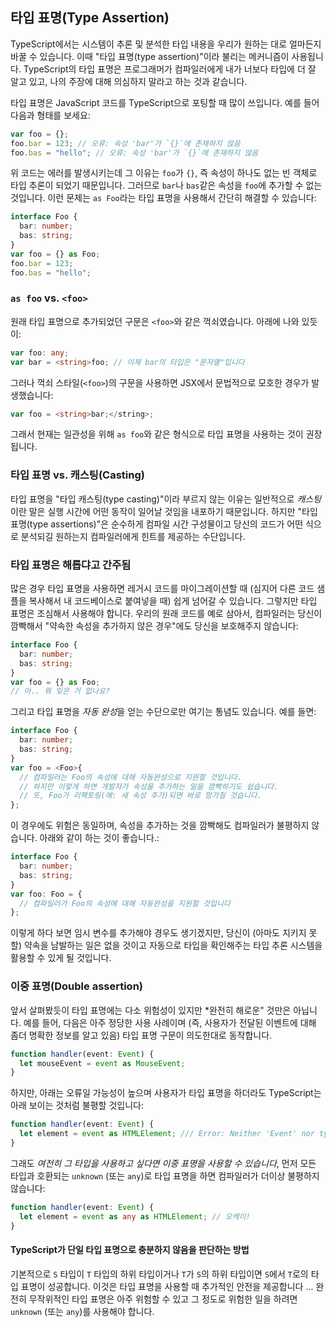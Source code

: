 ## 타입 표명(Type Assertion)

TypeScript에서는 시스템이 추론 및 분석한 타입 내용을 우리가 원하는 대로 얼마든지 바꿀 수 있습니다. 이때 "타입 표명(type assertion)"이라 불리는 메커니즘이 사용됩니다. TypeScript의 타입 표명은 프로그래머가 컴파일러에게 내가 너보다 타입에 더 잘 알고 있고, 나의 주장에 대해 의심하지 말라고 하는 것과 같습니다.

타입 표명은 JavaScript 코드를 TypeScript으로 포팅할 때 많이 쓰입니다. 예를 들어 다음과 형태를 보세요:

```ts
var foo = {};
foo.bar = 123; // 오류: 속성 'bar'가 `{}`에 존재하지 않음
foo.bas = "hello"; // 오류: 속성 'bar'가 `{}`에 존재하지 않음
```

위 코드는 에러를 발생시키는데 그 이유는 `foo`가 `{}`, 즉 속성이 하나도 없는 빈 객체로 타입 추론이 되었기 때문입니다. 그러므로 `bar`나 `bas`같은 속성을 `foo`에 추가할 수 없는 것입니다. 이런 문제는 `as Foo`라는 타입 표명을 사용해서 간단히 해결할 수 있습니다:

```ts
interface Foo {
  bar: number;
  bas: string;
}
var foo = {} as Foo;
foo.bar = 123;
foo.bas = "hello";
```

### `as foo` vs. `<foo>`

원래 타입 표명으로 추가되었던 구문은 `<foo>`와 같은 꺽쇠였습니다. 아래에 나와 있듯이:

```ts
var foo: any;
var bar = <string>foo; // 이제 bar의 타입은 "문자열"입니다
```

그러나 꺽쇠 스타일(`<foo>`)의 구문을 사용하면 JSX에서 문법적으로 모호한 경우가 발생했습니다:

```ts
var foo = <string>bar;</string>;
```

그래서 현재는 일관성을 위해 `as foo`와 같은 형식으로 타입 표명을 사용하는 것이 권장됩니다.

### 타입 표명 vs. 캐스팅(Casting)

타입 표명을 "타입 캐스팅(type casting)"이라 부르지 않는 이유는 일반적으로 *캐스팅*이란 말은 실행 시간에 어떤 동작이 일어날 것임을 내포하기 때문입니다. 하지만 "타입 표명(type assertions)"은 순수하게 컴파일 시간 구성물이고 당신의 코드가 어떤 식으로 분석되길 원하는지 컴파일러에게 힌트를 제공하는 수단입니다.

### 타입 표명은 해롭댜고 간주됨

많은 경우 타입 표명을 사용하면 레거시 코드를 마이그레이션할 때 (심지어 다른 코드 샘플을 복사해서 내 코드베이스로 붙여넣을 때) 쉽게 넘어갈 수 있습니다. 그렇지만 타입 표명은 조심해서 사용해야 합니다. 우리의 원래 코드를 예로 삼아서, 컴파일러는 당신이 깜빡해서 "약속한 속성을 추가하지 않은 경우"에도 당신을 보호해주지 않습니다:

```ts
interface Foo {
  bar: number;
  bas: string;
}
var foo = {} as Foo;
// 아.. 뭐 잊은 거 없나요?
```

그리고 타입 표명을 *자동 완성*을 얻는 수단으로만 여기는 통념도 있습니다. 예를 들면:

```ts
interface Foo {
  bar: number;
  bas: string;
}
var foo = <Foo>{
  // 컴파일러는 Foo의 속성에 대해 자동완성으로 지원할 것입니다.
  // 하지만 이렇게 하면 개발자가 속성을 추가하는 일을 깜빡하기도 쉽습니다.
  // 또, Foo가 리팩토링(예: 새 속성 추가)되면 바로 망가질 것습니다.
};
```

이 경우에도 위험은 동일하며, 속성을 추가하는 것을 깜빡해도 컴파일러가 불평하지 않습니다. 아래와 같이 하는 것이 좋습니다.:

```ts
interface Foo {
  bar: number;
  bas: string;
}
var foo: Foo = {
  // 컴파일러가 Foo의 속성에 대해 자동완성을 지원할 것입니다
};
```

이렇게 하다 보면 임시 변수를 추가해야 경우도 생기겠지만, 당신이 (아마도 지키지 못할) 약속을 남발하는 일은 없을 것이고 자동으로 타입을 확인해주는 타입 추론 시스템을 활용할 수 있게 될 것입니다.

### 이중 표명(Double assertion)

앞서 살펴봤듯이 타입 표명에는 다소 위험성이 있지만 \*완전히 해로운" 것만은 아닙니다. 예를 들어, 다음은 아주 정당한 사용 사례이며 (즉, 사용자가 전달된 이벤트에 대해 좀더 명확한 정보를 알고 있음) 타입 표명 구문이 의도한대로 동작합니다.

```ts
function handler(event: Event) {
  let mouseEvent = event as MouseEvent;
}
```

하지만, 아래는 오류일 가능성이 높으며 사용자가 타입 표명을 하더라도 TypeScript는 아래 보이는 것처럼 불평할 것입니다:

```ts
function handler(event: Event) {
  let element = event as HTMLElement; /// Error: Neither 'Event' nor type 'HTMLElement' is assignable to the other
}
```

그래도 _여전히 그 타입을 사용하고 싶다면 이중 표명을 사용할 수 있습니다_, 먼저 모든 타입과 호환되는 `unknown` (또는 `any`)로 타입 표명을 하면 컴파일러가 더이상 불평하지 않습니다:

```ts
function handler(event: Event) {
  let element = event as any as HTMLElement; // 오케이!
}
```

#### TypeScript가 단일 타입 표명으로 충분하지 않음을 판단하는 방법

기본적으로 `S` 타입이 `T` 타입의 하위 타입이거나 `T`가 `S`의 하위 타입이면 `S`에서 `T`로의 타입 표명이 성공합니다. 이것은 타입 표명을 사용할 때 추가적인 안전을 제공합니다 ... 완전히 무작위적인 타입 표명은 아주 위험할 수 있고 그 정도로 위험한 일을 하려면 `unknown` (또는 `any`)를 사용해야 합니다.
